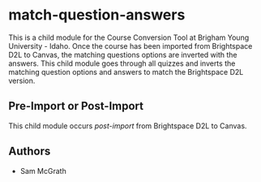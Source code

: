 # match-question-answers

This is a child module for the Course Conversion Tool at Brigham Young University - Idaho. Once
the course has been imported from Brightspace D2L to Canvas, the matching questions options are
inverted with the answers. This child module goes through all quizzes and inverts the matching
question options and answers to match the Brightspace D2L version.

## Pre-Import or Post-Import
This child module occurs *post-import* from Brightspace D2L to Canvas.

## Authors
* Sam McGrath
